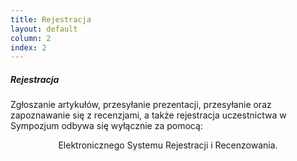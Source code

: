 ```yaml
---
title: Rejestracja
layout: default
column: 2
index: 2
---
```


##### Rejestracja

Zgłoszanie artykułów, przesyłanie prezentacji, przesyłanie oraz zapoznawanie się z recenzjami, a także rejestracja uczestnictwa w Sympozjum odbywa się wyłącznie za pomocą:

<center>
Elektronicznego Systemu Rejestracji i Recenzowania.
</center>
